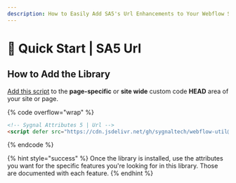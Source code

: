 ```yaml
---
description: How to Easily Add SA5's Url Enhancements to Your Webflow Site
---
```


# 🚀 Quick Start | SA5 Url

## How to Add the Library <a href="#step-1---add-the-library" id="step-1---add-the-library"></a>

[Add this script](../overview/how-to-add-custom-code.md) to the **page-specific** or **site wide** custom code **HEAD** area of your site or page.&#x20;

{% code overflow="wrap" %}
```html
<!-- Sygnal Attributes 5 | Url --> 
<script defer src="https://cdn.jsdelivr.net/gh/sygnaltech/webflow-util@5.3.17/dist/nocode/webflow-url.js"></script>
```
{% endcode %}

{% hint style="success" %}
Once the library is installed, use the attributes you want for the specific features you're looking for in this library. Those are documented with each feature.&#x20;
{% endhint %}

